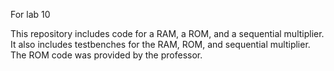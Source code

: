 For lab 10

This repository includes code for a RAM, a ROM, and a sequential multiplier. It also includes testbenches for the RAM, ROM, and sequential multiplier. The ROM code was provided by the professor.
